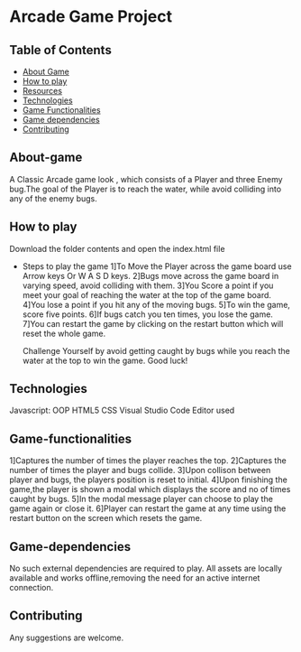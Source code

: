 # Arcade Game Project

## Table of Contents
* [About Game](#About-game)
* [How to play](#How-to-play)
* [Resources](#Resources)
* [Technologies](#Technologies)
* [Game Functionalities](#Game-functionalities)
* [Game dependencies](#Game-dependencies)
* [Contributing](#contributing)

## About-game

A Classic Arcade game look , which consists of a Player and three Enemy bug.The goal of the Player is to reach the water, while avoid colliding into any of the enemy bugs.

## How to play

Download the folder contents and open the index.html file
* Steps to play the game
    1]To Move the Player across the game board use Arrow keys Or W A S D keys.
    2]Bugs move across the game board in varying speed, avoid colliding with them.
    3]You Score a point if you meet your goal of reaching the water at the top of the game board.
    4]You lose a point if you hit any of the moving bugs.
    5]To win the game, score five points.
    6]If bugs catch you ten times, you lose the game.
    7]You can restart the game by clicking on the restart button which will reset the whole game.

    Challenge Yourself by avoid getting caught by bugs while you reach the water at the top to win the game.
    Good luck!

## Technologies

Javascript: OOP
HTML5
CSS
Visual Studio Code Editor used

## Game-functionalities

1]Captures the number of times the player reaches the top.
2]Captures the number of times the player and bugs collide.
3]Upon collison between player and bugs, the players position is reset to initial.
4]Upon finishing the game,the player is shown a modal which displays the score and no of times caught by bugs.
5]In the modal message player can choose to play the game again or close it.
6]Player can restart the game at any time using the restart button on the screen which resets the game.

## Game-dependencies

No such external dependencies are required to play. All assets are locally available and works offline,removing the need for an active internet connection.

## Contributing

Any suggestions are welcome.